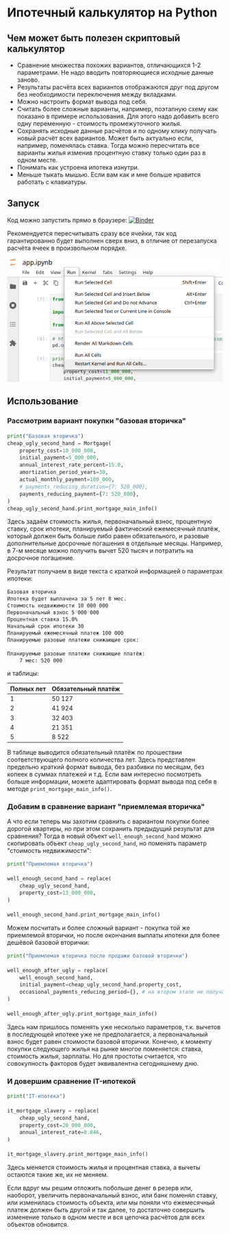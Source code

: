 # Ипотечный калькулятор на Python

## Чем может быть полезен скриптовый калькулятор

- Сравнение множества похожих вариантов, отличающихся 1-2 параметрами. Не надо вводить
  повторяющиеся исходные данные заново.
- Результаты расчёта всех вариантов отображаются друг под другом без необходимости
  переключения между вкладками.
- Можно настроить формат вывода под себя.
- Считать более сложные варианты, например, поэтапную схему как показано в примере
  использования. Для этого надо добавить всего одну переменную - стоимость
  промежуточного жилья.
- Сохранять исходные данные расчётов и по одному клику получать новый расчёт всех
  вариантов. Может быть актуально если, например, поменялась ставка. Тогда можно
  пересчитать все варианты жилья изменив процентную ставку только один раз в одном
  месте.
- Понимать как устроена ипотека изнутри.
- Меньше тыкать мышью. Если вам как и мне больше нравится работать с клавиатуры.

## Запуск

Код можно запустить прямо в браузере:
[![Binder](https://mybinder.org/badge_logo.svg)](https://mybinder.org/v2/gh/Zaynulla/mortgage/main?labpath=app.ipynb)

Рекомендуется пересчитывать сразу все ячейки, так код гарантированно будет выполнен
сверх вниз, в отличие от перезапуска расчёта ячеек в произвольном порядке.

![Рекомендуемый способ запуска](images/jupyter_restart_and_run_all_cells.png)

## Использование

### Рассмотрим вариант покупки "базовая вторичка"

```python
print("Базовая вторичка")
cheap_ugly_second_hand = Mortgage(
    property_cost=10_000_000,
    initial_payment=5_000_000,
    annual_interest_rate_percent=15.0,
    amortization_period_years=30,
    actual_monthly_payment=100_000,
    # payments_reducing_duration={7: 520_000},
    payments_reducing_payment={7: 520_000},
)
cheap_ugly_second_hand.print_mortgage_main_info()
```

Здесь задаём стоимость жилья, первоначальный взнос, процентную ставку, срок ипотеки,
планируемый фактический ежемесячный платёж, который должен быть больше либо равен
обязательного, и разовые дополнительные досрочные погашения в отдельные месяцы.
Например, в 7-м месяце можно получить вычет 520 тысяч и потратить на досрочное
погашение.

Результат получаем в виде текста с краткой информацией о параметрах ипотеки:

```text
Базовая вторичка
Ипотека будет выплачена за 5 лет 8 мес.
Стоимость недвижимости 10 000 000
Первоначальный взнос 5 000 000
Процентная ставка 15.0%
Начальный срок ипотеки 30
Планируемый ежемесячный платеж 100 000
Планируемые разовые платежи снижающие срок:

Планируемые разовые платежи снижающие платёж:
    7 мес: 520 000
```

и таблицы:

| Полных лет | Обязательный платёж |
| ---------- | ------------------- |
| 1          | 50 127              |
| 2          | 41 924              |
| 3          | 32 403              |
| 4          | 21 351              |
| 5          | 8 522               |

В таблице выводится обязательный платёж по прошествии соответствующего полного
количества лет. Здесь представлен предельно краткий формат вывода, без разбивки по
месяцам, без копеек в суммах платежей и т.д. Если вам интересно посмотреть больше
информации, можете адаптировать формат вывода под себя в методе
`print_mortgage_main_info()`.

### Добавим в сравнение вариант "приемлемая вторичка"

А что если теперь мы захотим сравнить с вариантом покупки более дорогой квартиры, но при
этом сохранить предыдущий результат для сравнения? Тогда в новый объект
`well_enough_second_hand` можно скопировать объект `cheap_ugly_second_hand`, но поменять
параметр "стоимость недвижимости":

```python
print("Приемлемая вторичка")

well_enough_second_hand = replace(
    cheap_ugly_second_hand,
    property_cost=13_000_000,
)

well_enough_second_hand.print_mortgage_main_info()
```

Можем посчитать и более сложный вариант - покупка той же приемлемой вторички, но после
окончания выплаты ипотеки для более дешёвой базовой вторички:

```python
print("Приемлемая вторичка после продажи базовой вторички")

well_enough_after_ugly = replace(
    well_enough_second_hand,
    initial_payment=cheap_ugly_second_hand.property_cost,
    occasional_payments_reducing_period={}, # на втором этапе не получаем льготу
)

well_enough_after_ugly.print_mortgage_main_info()
```

Здесь нам пришлось поменять уже несколько параметров, т.к. вычетов в последующей ипотеке
уже не предполагается, а первоначальный взнос будет равен стоимости базовой вторички.
Конечно, к моменту покупки следующего жилья на рынке многое поменяется: ставка,
стоимость жилья, зарплаты. Но для простоты считается, что совокупность факторов будет
эквивалентна сегодняшнему дню.

### И довершим сравнение IT-ипотекой

```python
print("IT-ипотека")

it_mortgage_slavery = replace(
    cheap_ugly_second_hand,
    property_cost=20_000_000,
    annual_interest_rate=0.046,
)

it_mortgage_slavery.print_mortgage_main_info()
```

Здесь меняется стоимость жилья и процентная ставка, а вычеты остаются такие же, их не
меняем.

Если вдруг мы решим отложить побольше денег в резерв или, наоборот, увеличить первоначальный взнос, или банк поменял ставку, или изменилась стоимость объекта, или мы поняли что ежемесячный платеж должен быть другой и так далее, то достаточно совершить изменение только в одном месте и вся цепочка расчётов для всех объектов обновится.
